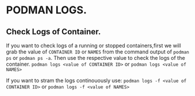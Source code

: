 # PODMAN LOGS.


## Check Logs of Container.
If you want to check logs of a running or stopped containers,first we will grab the value of `CONTAINER ID` or `NAMES` from the command output of `podman ps` or `podman ps -a`.
Then use the respective value to check the logs of the container.
`podman logs <value of CONTAINER ID>` or `podman logs <value of NAMES>` 

If you want to stram the logs continouously use:
`podman logs -f <value of CONTAINER ID>` or `podman logs -f <value of NAMES>` 

